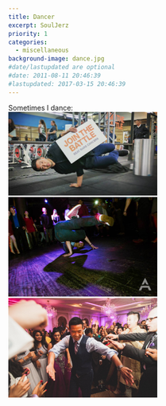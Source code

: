 ```yaml
---
title: Dancer
excerpt: SoulJerz
priority: 1
categories:
  - miscellaneous
background-image: dance.jpg
#date/lastupdated are optional
#date: 2011-08-11 20:46:39
#lastupdated: 2017-03-15 20:46:39
---
```

Sometimes I dance:<br>
<img src = "../images/dance1.jpg" width="300"><br>
<img src = "../images/dance2.jpg" width="300"><br>
<img src = "../images/dance3.jpg" width="300">
